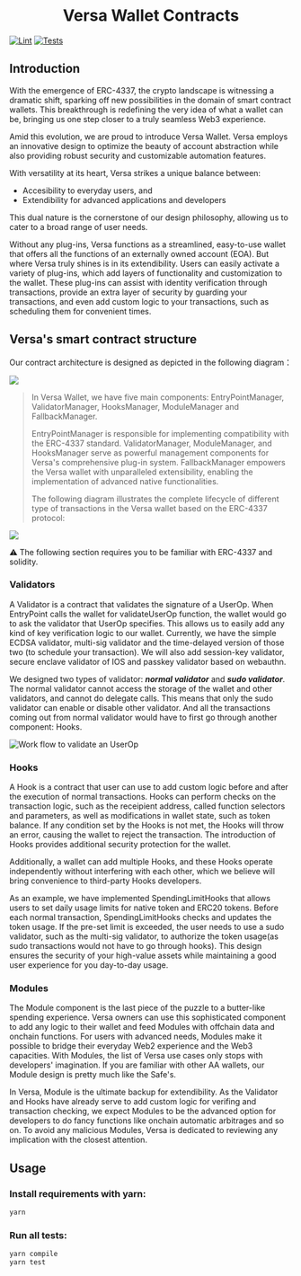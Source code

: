 <div align="center">
  <h1 align="center">Versa Wallet Contracts</h1>
</div>

[![Lint](https://github.com/VersaLab/versa-contract/actions/workflows/lint.yml/badge.svg)](https://github.com/VersaLab/versa-contract/actions/workflows/lint.yml)
[![Tests](https://github.com/VersaLab/versa-contract/actions/workflows/tests.yml/badge.svg)](https://github.com/VersaLab/versa-contract/actions/workflows/tests.yml)

## Introduction

With the emergence of ERC-4337, the crypto landscape is witnessing a dramatic shift, sparking off new possibilities in the domain of smart contract wallets. This breakthrough is redefining the very idea of what a wallet can be, bringing us one step closer to a truly seamless Web3 experience.

Amid this evolution, we are proud to introduce Versa Wallet. Versa employs an innovative design to optimize the beauty of account abstraction while also providing robust security and customizable automation features. 

With versatility at its heart, Versa strikes a unique balance between: 
- Accesibility to everyday users, and
- Extendibility for advanced applications and developers

This dual nature is the cornerstone of our design philosophy, allowing us to cater to a broad range of user needs.

Without any plug-ins, Versa functions as a streamlined, easy-to-use wallet that offers all the functions of an externally owned account (EOA). But where Versa truly shines is in its extendibility. Users can easily activate a variety of plug-ins, which add layers of functionality and customization to the wallet. These plug-ins can assist with identity verification through transactions, provide an extra layer of security by guarding your transactions, and even add custom logic to your transactions, such as scheduling them for convenient times.

## Versa's smart contract structure

Our contract architecture is designed as depicted in the following diagram：

![](https://hackmd.io/_uploads/H1A6kJTt3.png)

> In Versa Wallet, we have five main components: EntryPointManager, ValidatorManager, HooksManager, ModuleManager and FallbackManager.
> 
> EntryPointManager is responsible for implementing compatibility with the ERC-4337 standard. ValidatorManager, ModuleManager, and HooksManager serve as powerful management components for Versa's comprehensive plug-in system. FallbackManager empowers the Versa wallet with unparalleled extensibility, enabling the implementation of advanced native functionalities.
> 
> The following diagram illustrates the complete lifecycle of different type of transactions in the Versa wallet based on the ERC-4337 protocol:

![](https://hackmd.io/_uploads/BJH1IqRt2.png)

:warning: The following section requires you to be familiar with ERC-4337 and solidity.

### Validators

A Validator is a contract that validates the signature of a UserOp. When EntryPoint calls the wallet for validateUserOp function, the wallet would go to ask the validator that UserOp specifies. This allows us to easily add any kind of key verification logic to our wallet. Currently, we have the simple ECDSA validator, multi-sig validator and the time-delayed version of those two (to schedule your transaction). We will also add session-key validator, secure enclave validator of IOS and passkey validator based on webauthn.

We designed two types of validator: ***normal validator*** and ***sudo validator***. The normal validator cannot access the storage of the wallet and other validators, and cannot do delegate calls. This means that only the sudo validator can enable or disable other validator. And all the transactions coming out from normal validator would have to first go through another component: Hooks.

![Work flow to validate an UserOp](https://hackmd.io/_uploads/r1LG4J6t2.png)

### Hooks

A Hook is a contract that user can use to add custom logic before and after the execution of normal transactions. Hooks can perform checks on the transaction logic, such as the receipient address, called function selectors and parameters, as well as modifications in wallet state, such as token balance. If any condition set by the Hooks is not met, the Hooks will throw an error, causing the wallet to reject the transaction. The introduction of Hooks provides additional security protection for the wallet.

Additionally, a wallet can add multiple Hooks, and these Hooks operate independently without interfering with each other, which we believe will bring convenience to third-party Hooks developers.

As an example, we have implemented SpendingLimitHooks that allows users to set daily usage limits for native token and ERC20 tokens. Before each normal transaction, SpendingLimitHooks checks and updates the token usage. If the pre-set limit is exceeded, the user needs to use a sudo validator, such as the multi-sig validator, to authorize the token usage(as sudo transactions would not have to go through hooks). This design ensures the security of your high-value assets while maintaining a good user experience for you day-to-day usage.

### Modules

The Module component is the last piece of the puzzle to a butter-like spending experience. Versa owners can use this sophisticated component to add any logic to their wallet and feed Modules with offchain data and onchain functions. For users with advanced needs, Modules make it possible to bridge their everyday Web2 experience and the Web3 capacities. With Modules, the list of Versa use cases only stops with developers' imagination. If you are familiar with other AA wallets,  our Module design is pretty much like the Safe's. 

In Versa, Module is the ultimate backup for extendibility. As the Validator and Hooks have already serve to add custom logic for verifing and transaction checking, we expect Modules to be the advanced option for developers to do fancy functions like onchain automatic arbitrages and so on. To avoid any malicious Modules, Versa is dedicated to reviewing any implication with the closest attention.

Usage
-----
### Install requirements with yarn:

```bash
yarn
```

### Run all tests:

```bash
yarn compile
yarn test
```

